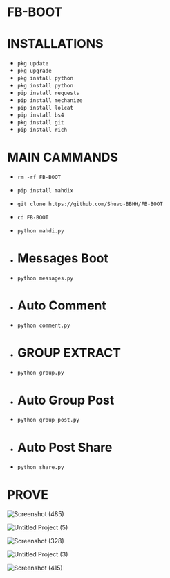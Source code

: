 # FB-BOOT
# INSTALLATIONS

- `pkg update`
- `pkg upgrade`
- `pkg install python`
- `pkg install python`
- `pip install requests`
- `pip install mechanize`
- `pip install lolcat`
- `pip install bs4`
- `pkg install git`
- `pip install rich`
# MAIN CAMMANDS

- `rm -rf FB-BOOT`
- `pip install mahdix`
- `git clone https://github.com/Shuvo-BBHH/FB-BOOT`
- `cd FB-BOOT`
- `python mahdi.py`
- # Messages Boot
- `python messages.py`
- # Auto Comment 
- `python comment.py`
- # GROUP EXTRACT
- `python group.py`
- # Auto Group Post
- `python group_post.py`

- # Auto Post Share 
- `python share.py`
# PROVE

![Screenshot (485)](https://github.com/Shuvo-BBHH/FB-BOOT/assets/98658558/d9d10743-b2dd-4dd7-857e-a3354296bdb2)

![Untitled Project (5)](https://github.com/Shuvo-BBHH/FB-BOOT/assets/98658558/3d0f1963-6d60-4c07-9aeb-50800bd53edd)

![Screenshot (328)](https://github.com/Shuvo-BBHH/FB-BOOT/assets/98658558/2c15245c-aeee-47da-a4c1-6a776422f6d8)

![Untitled Project (3)](https://github.com/Shuvo-BBHH/FB-BOOT/assets/98658558/dd6705ed-7b37-41ba-82aa-3f9bd5f31aa6)

![Screenshot (415)](https://github.com/Shuvo-BBHH/FB-BOOT/assets/98658558/5a22e0e2-cfdf-4782-a37c-31a17d9f3956)


